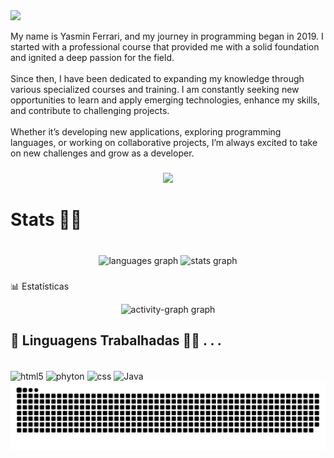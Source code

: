 <img src="https://readme-typing-svg.herokuapp.com?size=25&vCenter=true&width=550&lines=Hi+%F0%9F%91%8B%2C+I'm+Yasmin+Ferrari.;This+is+My+Profile+Website.🦊;">

<p align="left">My name is Yasmin Ferrari, and my journey in programming began in 2019. I started with a professional course that provided me with a solid foundation and ignited a deep passion for the field.<br><br>Since then, I have been dedicated to expanding my knowledge through various specialized courses and training. I am constantly seeking new opportunities to learn and apply emerging technologies, enhance my skills, and contribute to challenging projects.<br><br>Whether it’s developing new applications, exploring programming languages, or working on collaborative projects, I’m always excited to take on new challenges and grow as a developer.</p>

###

<div align="center">
  <img height="185" src="https://media1.giphy.com/media/v1.Y2lkPTc5MGI3NjExa3V6aHh5NTJ2cG1rdnM3MDdvZmcxcDk2a2Fsc2h3enVnMm44MzVnaSZlcD12MV9pbnRlcm5hbF9naWZfYnlfaWQmY3Q9Zw/pVGsAWjzvXcZW4ZBTE/giphy.webp"  />
</div>

###

<h1 align="left">Stats 🍂🥧</h1>

###

<br clear="both">

<div align="center">
  <img src="https://github-readme-stats.vercel.app/api/top-langs?username=Ferrari65&locale=en&hide_title=false&layout=compact&card_width=320&langs_count=5&theme=slateorange&hide_border=true&order=2" height="150" alt="languages graph"  />
  <img src="https://github-readme-stats.vercel.app/api?username=Ferrari65&hide_title=false&hide_rank=false&show_icons=true&include_all_commits=true&count_private=true&disable_animations=false&theme=slateorange&locale=en&hide_border=true&order=1" height="150" alt="stats graph"  />
</div>

###

📊 Estatísticas

<div align="center">
  <img src="https://github-readme-activity-graph.vercel.app/graph?username=Ferrari65&radius=16&theme=elegant&area=true&order=5" height="300" alt="activity-graph graph"  />
</div>

## 🦊 Linguagens Trabalhadas 🍂🥧 . . .

<div style = "display: incline_block"><br/>
 <img align="center" alt="html5" src= "https://img.shields.io/badge/HTML5-E34F26?style=for-the-badge&logo=html5&logoColor=white" />
  <img align="center" alt="phyton" src= "https://img.shields.io/badge/Python-14354C?style=for-the-badge&logo=python&logoColor=white" />
  <img align="center" alt="css" src= "https://img.shields.io/badge/CSS-239120?&style=for-the-badge&logo=css3&logoColor=white" />
   <img align="center" alt="Java" src= "https://img.shields.io/badge/JavaScript-F7DF1E?style=for-the-badge&logo=javascript&logoColor=black" />
</div>



<picture>
  <source
    media="(prefers-color-scheme: dark)"
    srcset="https://raw.githubusercontent.com/platane/snk/output/github-contribution-grid-snake-dark.svg"
  />
  <source
    media="(prefers-color-scheme: light)"
    srcset="https://raw.githubusercontent.com/platane/snk/output/github-contribution-grid-snake.svg"
  />
  <img
    alt="github contribution grid snake animation"
    src="https://raw.githubusercontent.com/platane/snk/output/github-contribution-grid-snake.svg"
  />
</picture>



